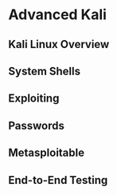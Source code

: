 # Advanced Kali

## Kali Linux Overview

## System Shells



## Exploiting

## Passwords

## Metasploitable

## End-to-End Testing
